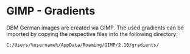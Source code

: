 # GIMP - Gradients

DBM German images are created via GIMP. The used gradients can be imported by copying the respective files
into the following directory:

`C:/Users/%username%/AppData/Roaming/GIMP/2.10/gradients/`
